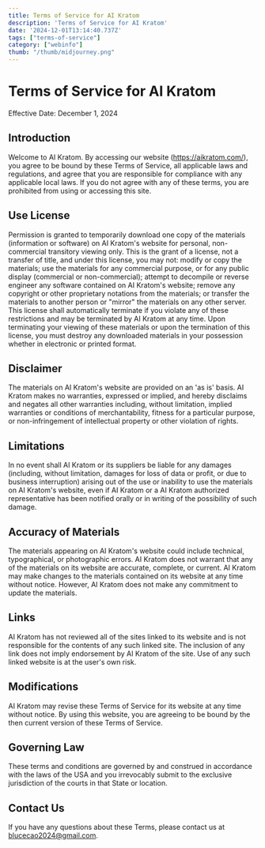 ```yaml
---
title: Terms of Service for AI Kratom
description: 'Terms of Service for AI Kratom'
date: '2024-12-01T13:14:40.737Z'
tags: ["terms-of-service"]
category: ["webinfo"]
thumb: "/thumb/midjourney.png"
---
```


# Terms of Service for AI Kratom

Effective Date: December 1, 2024

## Introduction
Welcome to AI Kratom. By accessing our website (https://aikratom.com/), you agree to be bound by these Terms of Service, all applicable laws and regulations, and agree that you are responsible for compliance with any applicable local laws. If you do not agree with any of these terms, you are prohibited from using or accessing this site.

## Use License
Permission is granted to temporarily download one copy of the materials (information or software) on AI Kratom's website for personal, non-commercial transitory viewing only. This is the grant of a license, not a transfer of title, and under this license, you may not:
modify or copy the materials;
use the materials for any commercial purpose, or for any public display (commercial or non-commercial);
attempt to decompile or reverse engineer any software contained on AI Kratom's website;
remove any copyright or other proprietary notations from the materials; or
transfer the materials to another person or "mirror" the materials on any other server.
This license shall automatically terminate if you violate any of these restrictions and may be terminated by AI Kratom at any time. Upon terminating your viewing of these materials or upon the termination of this license, you must destroy any downloaded materials in your possession whether in electronic or printed format.

## Disclaimer
The materials on AI Kratom's website are provided on an 'as is' basis. AI Kratom makes no warranties, expressed or implied, and hereby disclaims and negates all other warranties including, without limitation, implied warranties or conditions of merchantability, fitness for a particular purpose, or non-infringement of intellectual property or other violation of rights.

## Limitations
In no event shall AI Kratom or its suppliers be liable for any damages (including, without limitation, damages for loss of data or profit, or due to business interruption) arising out of the use or inability to use the materials on AI Kratom's website, even if AI Kratom or a AI Kratom authorized representative has been notified orally or in writing of the possibility of such damage.

## Accuracy of Materials
The materials appearing on AI Kratom's website could include technical, typographical, or photographic errors. AI Kratom does not warrant that any of the materials on its website are accurate, complete, or current. AI Kratom may make changes to the materials contained on its website at any time without notice. However, AI Kratom does not make any commitment to update the materials.

## Links
AI Kratom has not reviewed all of the sites linked to its website and is not responsible for the contents of any such linked site. The inclusion of any link does not imply endorsement by AI Kratom of the site. Use of any such linked website is at the user's own risk.

## Modifications
AI Kratom may revise these Terms of Service for its website at any time without notice. By using this website, you are agreeing to be bound by the then current version of these Terms of Service.

## Governing Law
These terms and conditions are governed by and construed in accordance with the laws of the USA and you irrevocably submit to the exclusive jurisdiction of the courts in that State or location.

## Contact Us
If you have any questions about these Terms, please contact us at blucecao2024@gmail.com.